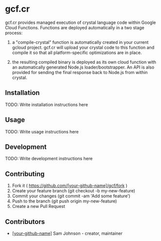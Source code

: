 # gcf.cr

gcf.cr provides managed execution of crystal language code within Google Cloud Functions.
Functions are deployed automatically in a two stage process:

1. a "compile-crystal" function is automatically created in your current gcloud project.
   gcf.cr will upload your crystal code to this function and compile it so that all
   platform-specific optimizations are in place.

2. the resulting compiled binary is deployed as its own cloud function with an automatically
   generated Node.js loader/bootstrapper. An API is also provided for sending the final
   response back to Node.js from within crystal.

## Installation

TODO: Write installation instructions here

## Usage

TODO: Write usage instructions here

## Development

TODO: Write development instructions here

## Contributing

1. Fork it ( https://github.com/[your-github-name]/gcf/fork )
2. Create your feature branch (git checkout -b my-new-feature)
3. Commit your changes (git commit -am 'Add some feature')
4. Push to the branch (git push origin my-new-feature)
5. Create a new Pull Request

## Contributors

- [[your-github-name]](https://github.com/[your-github-name]) Sam Johnson - creator, maintainer
